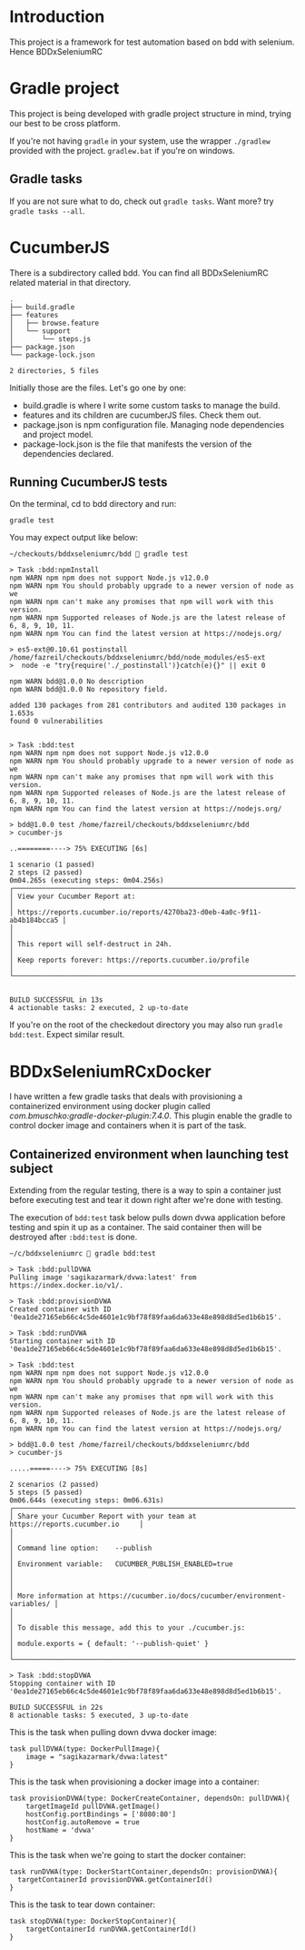 # Introduction

This project is a framework for test automation based on bdd with selenium. Hence BDDxSeleniumRC

# Gradle project

This project is being developed with gradle project structure in mind, trying our best to be cross platform.

If you're not having `gradle` in your system, use the wrapper `./gradlew` provided with the project. `gradlew.bat` if you're on windows.

## Gradle tasks

If you are not sure what to do, check out `gradle tasks`. Want more? try `gradle tasks --all`.

# CucumberJS

There is a subdirectory called bdd. You can find all BDDxSeleniumRC related material in that directory.
```
.
├── build.gradle
├── features
│   ├── browse.feature
│   └── support
│       └── steps.js
├── package.json
└── package-lock.json

2 directories, 5 files
```
Initially those are the files. Let's go one by one:
+ build.gradle is where I write some custom tasks to manage the build.
+ features and its children are cucumberJS files. Check them out.
+ package.json is npm configuration file. Managing node dependencies and project model.
+ package-lock.json is the file that manifests the version of the dependencies declared.

## Running CucumberJS tests

On the terminal, cd to bdd directory and run:
```
gradle test
```
You may expect output like below:
```
~/checkouts/bddxseleniumrc/bdd  gradle test

> Task :bdd:npmInstall
npm WARN npm npm does not support Node.js v12.0.0
npm WARN npm You should probably upgrade to a newer version of node as we
npm WARN npm can't make any promises that npm will work with this version.
npm WARN npm Supported releases of Node.js are the latest release of 6, 8, 9, 10, 11.
npm WARN npm You can find the latest version at https://nodejs.org/

> es5-ext@0.10.61 postinstall /home/fazreil/checkouts/bddxseleniumrc/bdd/node_modules/es5-ext
>  node -e "try{require('./_postinstall')}catch(e){}" || exit 0

npm WARN bdd@1.0.0 No description
npm WARN bdd@1.0.0 No repository field.

added 130 packages from 281 contributors and audited 130 packages in 1.653s
found 0 vulnerabilities


> Task :bdd:test
npm WARN npm npm does not support Node.js v12.0.0
npm WARN npm You should probably upgrade to a newer version of node as we
npm WARN npm can't make any promises that npm will work with this version.
npm WARN npm Supported releases of Node.js are the latest release of 6, 8, 9, 10, 11.
npm WARN npm You can find the latest version at https://nodejs.org/

> bdd@1.0.0 test /home/fazreil/checkouts/bddxseleniumrc/bdd
> cucumber-js

..========----> 75% EXECUTING [6s]

1 scenario (1 passed)
2 steps (2 passed)
0m04.265s (executing steps: 0m04.256s)
┌──────────────────────────────────────────────────────────────────────────┐
│ View your Cucumber Report at:                                            │
│ https://reports.cucumber.io/reports/4270ba23-d0eb-4a0c-9f11-ab4b184bcca5 │
│                                                                          │
│ This report will self-destruct in 24h.                                   │
│ Keep reports forever: https://reports.cucumber.io/profile                │
└──────────────────────────────────────────────────────────────────────────┘


BUILD SUCCESSFUL in 13s
4 actionable tasks: 2 executed, 2 up-to-date
```

If you're on the root of the checkedout directory you may also run `gradle bdd:test`. Expect similar result.

# BDDxSeleniumRCxDocker

I have written a few gradle tasks that deals with provisioning a containerized environment using docker plugin called *com.bmuschko:gradle-docker-plugin:7.4.0*. This plugin enable the gradle to control docker image and containers when it is part of the task.

## Containerized environment when launching test subject

Extending from the regular testing, there is a way to spin a container just before executing test and tear it down right after we're done with testing.

The execution of `bdd:test` task below pulls down dvwa application before testing and spin it up as a container. The said container then will be destroyed after `:bdd:test` is done.

```
~/c/bddxseleniumrc  gradle bdd:test                           

> Task :bdd:pullDVWA
Pulling image 'sagikazarmark/dvwa:latest' from https://index.docker.io/v1/.

> Task :bdd:provisionDVWA
Created container with ID '0ea1de27165eb66c4c5de4601e1c9bf78f89faa6da633e48e898d8d5ed1b6b15'.

> Task :bdd:runDVWA
Starting container with ID '0ea1de27165eb66c4c5de4601e1c9bf78f89faa6da633e48e898d8d5ed1b6b15'.

> Task :bdd:test
npm WARN npm npm does not support Node.js v12.0.0
npm WARN npm You should probably upgrade to a newer version of node as we
npm WARN npm can't make any promises that npm will work with this version.
npm WARN npm Supported releases of Node.js are the latest release of 6, 8, 9, 10, 11.
npm WARN npm You can find the latest version at https://nodejs.org/

> bdd@1.0.0 test /home/fazreil/checkouts/bddxseleniumrc/bdd
> cucumber-js

.....=====----> 75% EXECUTING [8s]

2 scenarios (2 passed)
5 steps (5 passed)
0m06.644s (executing steps: 0m06.631s)
┌──────────────────────────────────────────────────────────────────────────────┐
│ Share your Cucumber Report with your team at https://reports.cucumber.io     │
│                                                                              │
│ Command line option:    --publish                                            │
│ Environment variable:   CUCUMBER_PUBLISH_ENABLED=true                        │
│                                                                              │
│ More information at https://cucumber.io/docs/cucumber/environment-variables/ │
│                                                                              │
│ To disable this message, add this to your ./cucumber.js:                     │
│ module.exports = { default: '--publish-quiet' }                              │
└──────────────────────────────────────────────────────────────────────────────┘

> Task :bdd:stopDVWA
Stopping container with ID '0ea1de27165eb66c4c5de4601e1c9bf78f89faa6da633e48e898d8d5ed1b6b15'.

BUILD SUCCESSFUL in 22s
8 actionable tasks: 5 executed, 3 up-to-date
```

This is the task when pulling down dvwa docker image:

```
task pullDVWA(type: DockerPullImage){
    image = "sagikazarmark/dvwa:latest"
}
```

This is the task when provisioning a docker image into a container:

```
task provisionDVWA(type: DockerCreateContainer, dependsOn: pullDVWA){
    targetImageId pullDVWA.getImage()
    hostConfig.portBindings = ['8080:80']
    hostConfig.autoRemove = true
    hostName = 'dvwa'
}
```

This is the task when we're going to start the docker container:

```
task runDVWA(type: DockerStartContainer,dependsOn: provisionDVWA){
  targetContainerId provisionDVWA.getContainerId()
}
```

This is the task to tear down container:

```
task stopDVWA(type: DockerStopContainer){
    targetContainerId runDVWA.getContainerId()
}
```
